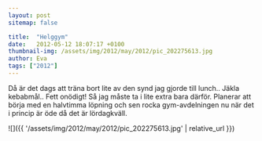 ```yaml
---
layout: post
sitemap: false

title:  "Helggym"
date:   2012-05-12 18:07:17 +0100
thumbnail-img: /assets/img/2012/may/2012/pic_202275613.jpg
author: Eva
tags: ["2012"]
---
```


Då är det dags att träna bort lite av den synd jag gjorde till lunch.. Jäkla kebabmål.. Fett onödigt! Så jag måste ta i lite extra bara därför. Planerar att börja med en halvtimma löpning och sen rocka gym-avdelningen nu när det i princip är öde då det är lördagkväll.

![]({{ '/assets/img/2012/may/2012/pic_202275613.jpg'  | relative_url }})

